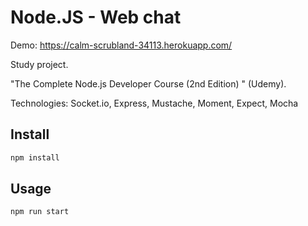 # Node.JS - Web chat

Demo: https://calm-scrubland-34113.herokuapp.com/

Study project.

"The Complete Node.js Developer Course (2nd Edition) " (Udemy).

Technologies: Socket.io, Express, Mustache, Moment, Expect, Mocha



## Install

````bash
npm install
````

## Usage

````bash
npm run start
````
